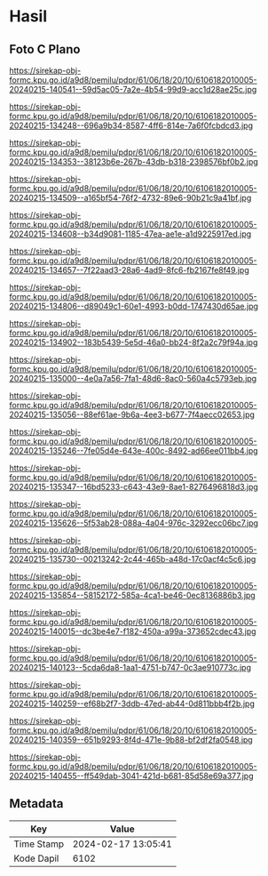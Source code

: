 # Hasil

## Foto C Plano

https://sirekap-obj-formc.kpu.go.id/a9d8/pemilu/pdpr/61/06/18/20/10/6106182010005-20240215-140541--59d5ac05-7a2e-4b54-99d9-acc1d28ae25c.jpg

https://sirekap-obj-formc.kpu.go.id/a9d8/pemilu/pdpr/61/06/18/20/10/6106182010005-20240215-134248--696a9b34-8587-4ff6-814e-7a6f0fcbdcd3.jpg

https://sirekap-obj-formc.kpu.go.id/a9d8/pemilu/pdpr/61/06/18/20/10/6106182010005-20240215-134353--38123b6e-267b-43db-b318-2398576bf0b2.jpg

https://sirekap-obj-formc.kpu.go.id/a9d8/pemilu/pdpr/61/06/18/20/10/6106182010005-20240215-134509--a165bf54-76f2-4732-89e6-90b21c9a41bf.jpg

https://sirekap-obj-formc.kpu.go.id/a9d8/pemilu/pdpr/61/06/18/20/10/6106182010005-20240215-134608--b34d9081-1185-47ea-ae1e-a1d9225917ed.jpg

https://sirekap-obj-formc.kpu.go.id/a9d8/pemilu/pdpr/61/06/18/20/10/6106182010005-20240215-134657--7f22aad3-28a6-4ad9-8fc6-fb2167fe8f49.jpg

https://sirekap-obj-formc.kpu.go.id/a9d8/pemilu/pdpr/61/06/18/20/10/6106182010005-20240215-134806--d89049c1-60e1-4993-b0dd-1747430d65ae.jpg

https://sirekap-obj-formc.kpu.go.id/a9d8/pemilu/pdpr/61/06/18/20/10/6106182010005-20240215-134902--183b5439-5e5d-46a0-bb24-8f2a2c79f94a.jpg

https://sirekap-obj-formc.kpu.go.id/a9d8/pemilu/pdpr/61/06/18/20/10/6106182010005-20240215-135000--4e0a7a56-7fa1-48d6-8ac0-560a4c5793eb.jpg

https://sirekap-obj-formc.kpu.go.id/a9d8/pemilu/pdpr/61/06/18/20/10/6106182010005-20240215-135056--88ef61ae-9b6a-4ee3-b677-7f4aecc02653.jpg

https://sirekap-obj-formc.kpu.go.id/a9d8/pemilu/pdpr/61/06/18/20/10/6106182010005-20240215-135246--7fe05d4e-643e-400c-8492-ad66ee011bb4.jpg

https://sirekap-obj-formc.kpu.go.id/a9d8/pemilu/pdpr/61/06/18/20/10/6106182010005-20240215-135347--16bd5233-c643-43e9-8ae1-8276496818d3.jpg

https://sirekap-obj-formc.kpu.go.id/a9d8/pemilu/pdpr/61/06/18/20/10/6106182010005-20240215-135626--5f53ab28-088a-4a04-976c-3292ecc06bc7.jpg

https://sirekap-obj-formc.kpu.go.id/a9d8/pemilu/pdpr/61/06/18/20/10/6106182010005-20240215-135730--00213242-2c44-465b-a48d-17c0acf4c5c6.jpg

https://sirekap-obj-formc.kpu.go.id/a9d8/pemilu/pdpr/61/06/18/20/10/6106182010005-20240215-135854--58152172-585a-4ca1-be46-0ec8136886b3.jpg

https://sirekap-obj-formc.kpu.go.id/a9d8/pemilu/pdpr/61/06/18/20/10/6106182010005-20240215-140015--dc3be4e7-f182-450a-a99a-373652cdec43.jpg

https://sirekap-obj-formc.kpu.go.id/a9d8/pemilu/pdpr/61/06/18/20/10/6106182010005-20240215-140123--5cda6da8-1aa1-4751-b747-0c3ae910773c.jpg

https://sirekap-obj-formc.kpu.go.id/a9d8/pemilu/pdpr/61/06/18/20/10/6106182010005-20240215-140259--ef68b2f7-3ddb-47ed-ab44-0d811bbb4f2b.jpg

https://sirekap-obj-formc.kpu.go.id/a9d8/pemilu/pdpr/61/06/18/20/10/6106182010005-20240215-140359--651b9293-8f4d-471e-9b88-bf2df2fa0548.jpg

https://sirekap-obj-formc.kpu.go.id/a9d8/pemilu/pdpr/61/06/18/20/10/6106182010005-20240215-140455--ff549dab-3041-421d-b681-85d58e69a377.jpg


## Metadata

| Key        | Value               |
| ---------- | ------------------- |
| Time Stamp | 2024-02-17 13:05:41 |
| Kode Dapil | 6102                |



